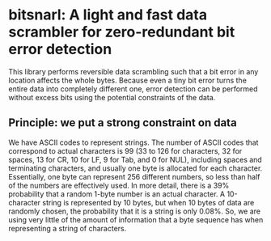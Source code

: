 # bitsnarl: A light and fast data scrambler for zero-redundant bit error detection

This library performs reversible data scrambling such that a bit error in any location affects the whole bytes. Because even a tiny bit error turns the entire data into completely different one, error detection can be performed without excess bits using the potential constraints of the data.



## Principle: we put a strong constraint on data

We have ASCII codes to represent strings. The number of ASCII codes that correspond to actual characters is 99 (33 to 126 for characters, 32 for spaces, 13 for CR, 10 for LF, 9 for Tab, and 0 for NUL), including spaces and terminating characters, and usually one byte is allocated for each character. Essentially, one byte can represent 256 different numbers, so less than half of the numbers are effectively used. In more detail, there is a 39% probability that a random 1-byte number is an actual character. A 10-character string is represented by 10 bytes, but when 10 bytes of data are randomly chosen, the probability that it is a string is only 0.08%. So, we are using very little of the amount of information that a byte sequence has when representing a string of characters.